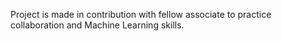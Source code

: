Project is made in contribution with fellow associate to practice collaboration and Machine Learning skills. 

